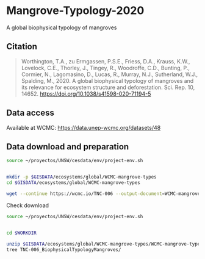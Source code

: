 # Mangrove-Typology-2020
A global biophysical typology of mangroves

## Citation

> Worthington, T.A., zu Ermgassen, P.S.E., Friess, D.A., Krauss, K.W., Lovelock, C.E., Thorley, J., Tingey, R., Woodroffe, C.D., Bunting, P., Cormier, N., Lagomasino, D., Lucas, R., Murray, N.J., Sutherland, W.J., Spalding, M., 2020. A global biophysical typology of mangroves and its relevance for ecosystem structure and deforestation. Sci. Rep. 10, 14652. https://doi.org/10.1038/s41598-020-71194-5

## Data access

Available at WCMC:
https://data.unep-wcmc.org/datasets/48

## Data download and preparation

```sh
source ~/proyectos/UNSW/cesdata/env/project-env.sh


mkdir -p $GISDATA/ecosystems/global/WCMC-mangrove-types
cd $GISDATA/ecosystems/global/WCMC-mangrove-types

wget --continue https://wcmc.io/TNC-006 --output-document=WCMC-mangrove-types.zip

```

Check download
```sh
source ~/proyectos/UNSW/cesdata/env/project-env.sh


cd $WORKDIR

unzip $GISDATA/ecosystems/global/WCMC-mangrove-types/WCMC-mangrove-types.zip
tree TNC-006_BiophysicalTypologyMangroves/


```
